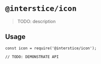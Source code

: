 # `@interstice/icon`

> TODO: description

## Usage

```
const icon = require('@interstice/icon');

// TODO: DEMONSTRATE API
```
